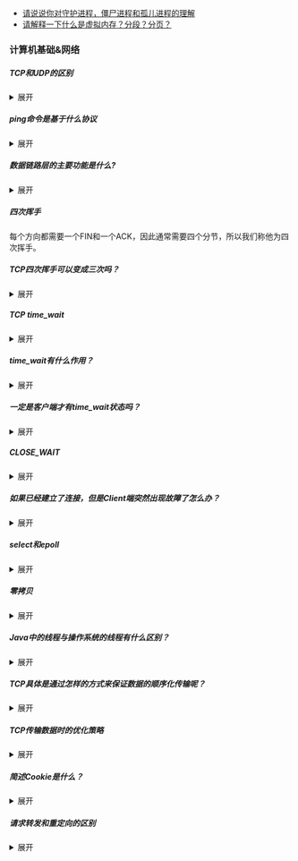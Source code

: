 - [请说说你对守护进程，僵尸进程和孤儿进程的理解](https://github.com/suxiongwei/without-me/blob/main/src/main/java/com/sxw/learn/leetcode/md/%E5%AE%88%E6%8A%A4%E8%BF%9B%E7%A8%8B%E3%80%81%E5%83%B5%E5%B0%B8%E8%BF%9B%E7%A8%8B%E5%92%8C%E5%AD%A4%E5%84%BF%E8%BF%9B%E7%A8%8B%E7%9A%84%E7%90%86%E8%A7%A3.md)
- [请解释一下什么是虚拟内存？分段？分页？](https://github.com/suxiongwei/without-me/blob/main/src/main/java/com/sxw/learn/leetcode/md/%E8%99%9A%E6%8B%9F%E5%86%85%E5%AD%98.md)

### 计算机基础&网络
##### TCP和UDP的区别
<details>
<summary>展开</summary>

TCP/IP协议是一个协议簇。里面包括很多协议的，UDP只是其中的一个， 之所以命名为TCP/IP协议，因为TCP、IP协议是两个很重要的协议，就用他两命名了。

TCP/IP协议集包括应用层,传输层，网络层，网络访问层。

- 1、基于连接与无连接； 
- 2、对系统资源的要求（TCP较多，UDP少）； 
- 3、UDP程序结构较简单； 
- 4、流模式与数据报模式 ； 
- 5、TCP保证数据正确性，UDP可能丢包； 
- 6、TCP保证数据顺序，UDP不保证。

https://zhuanlan.zhihu.com/p/24860273
</details>

##### ping命令是基于什么协议
<details>
<summary>展开</summary>
ping命令是用来探测主机到主机之间是否可通信，如果不能ping到某台主机，表明不能和这台主机建立连接。

ping命令是使用 IP 和网络控制信息协议 (ICMP)，**因而没有涉及到任何传输协议(UDP/TCP) 和应用程序**。它发送icmp回送请求消息给目的主机。

ICMP协议规定：目的主机必须返回ICMP回送应答消息给源主机。如果源主机在一定时间内收到应答，则认为主机可达。
控制消息是指网络通不通、主机是否可达、路由是否可用等网络本身的消息。这些控制消息虽然并不传输用户数据，但是对于用户数据的传递起着重要的作用。
</details>

##### 数据链路层的主要功能是什么?
<details>
<summary>展开</summary>
1. 将数据组合成数据块，封装成帧
2. 差错控制
3. 流量控制
4. 链路控制
5. MAC寻址
6. 区分数据和控制信息
7. 透明传输
</details>

##### 四次挥手
每个方向都需要一个FIN和一个ACK，因此通常需要四个分节，所以我们称他为四次挥手。

##### TCP四次挥手可以变成三次吗？
<details>
<summary>展开</summary>
可以的

服务端将FIN和ack合并成一条进行发送。为什么会进行合并呢？是因为在关闭的时候，服务端没有数据发送给客户端，然后优化后就会将FIN和ack合并在一起发送给客户端
</details>

##### TCP time_wait
<details>
<summary>展开</summary>
服务器端发送一个FIN时，客户端会处于time_wait状态。当处于time_wait状态时，我们无法创建新的连接，因为端口被占用
</details>

##### time_wait有什么作用？
<details>
<summary>展开</summary>
> 主动断开方在TIME-WAIT状态必须等待2MSL

1. 可靠的终止TCP连接,能确保被动方顺利进入到CLOSED状态。只有这样，双方都能够确保关闭。

若处于time_wait的客户端发送给服务器确认报文段丢失的话，服务器将在此重新发送FIN报文段，那么客户端必须处于一个可接收的状态就是time_wait状态而不是close状态。

2. 保证让迟来的TCP报文段有足够的时间识别并丢弃

linux中一个TCP端口不能被打开两次或两次以上，当客户端处于time_wait状态时我们将无法使用此端口建立新连接。

主动断开方在发送完最后一个ACK报文后，再经过2MSL，才能最终关闭和释放端口，这就意味着，相同端口的新TCP新连接，需要在2MSL的时间之后，才能够正常的建立。
2MSL这段时间内，旧连接所产生的所有数据报文，都已经从网络中消失了，从而，确保了下一个新的连接中不会出现这种旧连接请求报文。
</details>

##### 一定是客户端才有time_wait状态吗？
<details>
<summary>展开</summary>
**不是**，当客户端进行主动关闭时，time_wait存在于客户端
</details>

##### CLOSE_WAIT
<details>
<summary>展开</summary>
为什么这么多CLOSE_WAIT ？

CLOSE_WAIT就是连接被动关闭端的应用没调socket.close

CLOSE_WAIT是被动关闭端在等待应用进程的关闭

https://plantegg.github.io/2021/04/06/%E4%B8%BA%E4%BB%80%E4%B9%88%E8%BF%99%E4%B9%88%E5%A4%9ACLOSE_WAIT/
</details>

##### 如果已经建立了连接，但是Client端突然出现故障了怎么办？
<details>
<summary>展开</summary>
CP还设有一个保活计时器，Client端如果出现故障，Server端不能一直等下去，这样会浪费系统资源。每收到一次Client客户端的数据帧后，Server端都的保活计时器会复位。
计时器的超时时间通常是设置为2小时，若2小时还没有收到Client端的任何数据帧，Server端就会发送一个探测报文段，以后每隔75秒钟发送一次。
若一连发送10个探测报文仍然没反应，Server端就认为Client端出了故障，接着就关闭连接。
如果觉得保活计时器的两个多小时的间隔太长，可以自行调整TCP连接的保活参数。
</details>

##### select和epoll
<details>
<summary>展开</summary>
>  select/poll/epoll 是用来实现多路复用的，即一个线程利用它们即可 hold 住多个 socket

https://www.zhihu.com/question/22863976/answer/2360953876
</details>

##### 零拷贝
<details>
<summary>展开</summary>
零拷贝不是不拷贝，只是减少拷贝次数

就是之前的拷贝流程是，数据从网卡过来，网卡的数据得到内存里面，cpu才能处理。
可是内存这块儿，分了两个权限不同的区域，高权限的区域叫内核态，低权限的区域叫用户态。
cpu要处理数据就要到内核态，所以网卡的数据要在内存里搬2次到cpu，0拷贝就是，提供一次就搬到内存里面给cpu了。

</details>

##### Java中的线程与操作系统的线程有什么区别？
<details>
<summary>展开</summary>
> Java 中线程的本质，其实就是操作系统中的线程，其线程库和线程模型很大程度上依赖于操作系统（宿主系统）的具体实现

首先，日常开发中都是会使用线程池来获取或者创建线程的，而线程在创建时，其实是先创建一个java线程，等到本地存储、程序计数器、缓冲区等都分配好以后，JVM会调用操作系统的方法，创建一个与java线程绑定的原生线程。
线程的调度是由操作系统负责的。</br>
当操作系统为线程分配好时间片以后，就会调用java线程的run方法执行线程。</br>
当线程结束后，会释放java线程和原生线程所占用的资源
</details>

##### TCP具体是通过怎样的方式来保证数据的顺序化传输呢？
<details>
<summary>展开</summary>
> 每个数据包会被分配一个序列号，接收方按顺序接受并确认

具体步骤如下：</br>
（1）为了保证数据包的可靠传递，发送方必须把已发送的数据包保留在缓冲区；</br>
（2）并为每个已发送的数据包启动一个超时定时器；</br>
（3）如在定时器超时之前收到了对方发来的应答信息（可能是对本包的应答，也可以是对本包后续包的应答），则释放该数据包占用的缓冲区;</br>
（4）否则，重传该数据包，直到收到应答或重传次数超过规定的最大次数为止。</br>
（5）接收方收到数据包后，先进行CRC校验，如果正确则把数据交给上层协议，然后给发送方发送一个累计应答包，表明该数据已收到，如果接收方正好也有数据要发给发送方，应答包也可方在数据包中捎带过去</br>
</details>

##### TCP传输数据时的优化策略
<details>
<summary>展开</summary>
TCP 的传输速度，受制于发送窗口与接收窗口，以及网络设备传输能力。

发送缓冲区的大小 约等于 带宽时延积

带宽时延积 BDP = RTT * 带宽

> TCP 提供一种机制可以让「发送方」根据「接收方」的实际接收能力控制发送的数据量，这就是滑动窗口的由来。
</details>

##### 简述Cookie是什么？
<details>
<summary>展开</summary>
1. Cookie是浏览器访问服务器后，服务器传给浏览器的一段数据。
2. 浏览器需要保存这段数据，不得轻易删除。
3. 此后每次浏览器访问该服务器，都必须带上这段数据。
</details>

##### 请求转发和重定向的区别
<details>
<summary>展开</summary>
**请求转发**：客户浏览器发送http请求，web服务器接受此请求，调用内部的一个方法在容器内部完成请求处理和转发动作，将目标资源发送给客户;
在这里，转发的路径必须是同一个web容器下的url，其不能转向到其他的web路径上去，中间传递的是自己的容器内的request。
在客户浏览器路径栏显示的仍然是其第一次访问的路径，也就是说客户是感觉不到服务器做了转发的。转发行为是浏览器只做了一次访问请求。

**重定向过程**：客户浏览器发送http请求，web服务器接受后发送**302状态码**响应及对应新的location给客户浏览器，
客户浏览器发现是302响应，则自动再发送一个新的http请求，请求url是新的location地址，服务器根据此请求寻找资源并发送给客户。
在这里location可以重定向到任意URL，既然是浏览器重新发出了请求，则就没有什么request传递的概念了。在客户浏览器路径栏显示的是其重定向的路径，客户可以观察到地址的变化的。重定向行为是浏览器做了至少两次的访问请求的。
</details>
